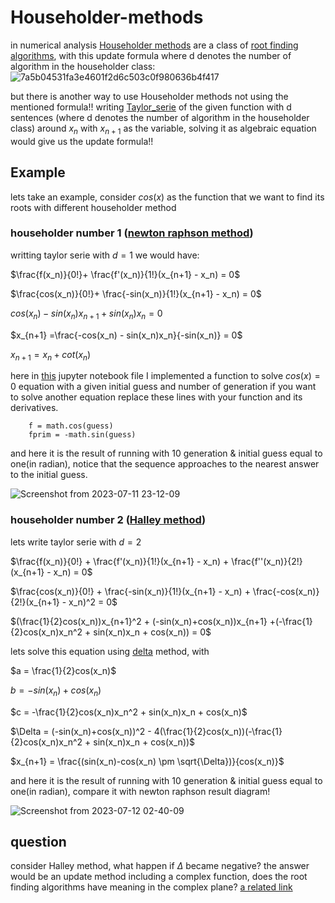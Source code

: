 # Householder-methods
in numerical analysis <a href=https://en.wikipedia.org/wiki/Householder%27s_method>Householder methods</a>
are a class of <a href=https://en.wikipedia.org/wiki/Root-finding_algorithms>root finding algorithms</a>,
with this update formula where d denotes the number of algorithm in the householder class: 
![7a5b04531fa3e4601f2d6c503c0f980636b4f417](https://github.com/Mehrdadghassabi/Householder-methods/assets/53050138/9aa27e41-9fbf-45ee-8454-9856f754335b)


but there is another way to use Householder methods not using the mentioned formula!!
writing <a href=https://en.wikipedia.org/wiki/Taylor_series>Taylor_serie</a> of the given function with d sentences (where d denotes the number of algorithm in
the householder class) around $`x_n`$ with $`x_{n+1}`$ as the variable, solving it as algebraic equation would give us the update formula!!
## Example
lets take an example, consider $`cos(x)`$ as the function that we want to find its roots with different householder method
### householder number 1 (<a href=https://en.wikipedia.org/wiki/Newton%27s_method>newton raphson method</a>)
writting taylor serie with $`d=1`$ we would have:

$`\frac{f(x_n)}{0!}+ \frac{f'(x_n)}{1!}(x_{n+1} - x_n) = 0`$

$`\frac{cos(x_n)}{0!}+ \frac{-sin(x_n)}{1!}(x_{n+1} - x_n) = 0`$

$`cos(x_n) - sin(x_n)x_{n+1} + sin(x_n)x_n = 0`$

$`x_{n+1} =\frac{-cos(x_n) - sin(x_n)x_n}{-sin(x_n)} = 0`$

$`x_{n+1} =x_n + cot(x_n) `$

here in <a href=https://github.com/Mehrdadghassabi/Householder-methods/blob/main/householder_method.ipynb>this</a> jupyter notebook file
I implemented a function to solve $`cos(x) = 0`$ equation with a given initial guess and number of generation
if you want to solve another equation replace these lines with your function and its derivatives.
```
    f = math.cos(guess)
    fprim = -math.sin(guess)
```
and here it is the result of running with 10 generation & initial guess equal to one(in radian),
notice that the sequence approaches to the nearest answer to the initial guess.


![Screenshot from 2023-07-11 23-12-09](https://github.com/Mehrdadghassabi/Householder-methods/assets/53050138/56cc49e5-2ebe-488a-9323-cdd6e71b03a4)

### householder number 2 (<a href=https://en.wikipedia.org/wiki/Halley%27s_method>Halley method</a>)
lets write taylor serie with $`d=2`$

$`\frac{f(x_n)}{0!} + \frac{f'(x_n)}{1!}(x_{n+1} - x_n) + \frac{f''(x_n)}{2!}(x_{n+1} - x_n) = 0`$

$`\frac{cos(x_n)}{0!} + \frac{-sin(x_n)}{1!}(x_{n+1} - x_n)  + \frac{-cos(x_n)}{2!}(x_{n+1} - x_n)^2 = 0`$

$`(\frac{1}{2}cos(x_n))x_{n+1}^2 + (-sin(x_n)+cos(x_n))x_{n+1} +(-\frac{1}{2}cos(x_n)x_n^2 + sin(x_n)x_n + cos(x_n)) = 0`$

lets solve this equation using <a href=https://en.wikipedia.org/wiki/Quadratic_equation>delta</a> method, with

$`a = \frac{1}{2}cos(x_n)`$

$`b = -sin(x_n)+cos(x_n)`$

$`c = -\frac{1}{2}cos(x_n)x_n^2 + sin(x_n)x_n + cos(x_n)`$

$`\Delta = (-sin(x_n)+cos(x_n))^2 - 4(\frac{1}{2}cos(x_n))(-\frac{1}{2}cos(x_n)x_n^2 + sin(x_n)x_n + cos(x_n))`$

$`x_{n+1} = \frac{(sin(x_n)-cos(x_n) \pm \sqrt{\Delta})}{cos(x_n)}`$

and here it is the result of running with 10 generation & initial guess equal to one(in radian),
compare it with newton raphson result diagram!


![Screenshot from 2023-07-12 02-40-09](https://github.com/Mehrdadghassabi/Householder-methods/assets/53050138/d19b3de8-904c-4c3d-923d-2f8cd4508bce)


## question
consider Halley method, what happen if $`\Delta`$ became negative? 
the answer would be an update method including a complex function, does the root finding algorithms have meaning in the complex plane?
<a href=https://math.stackexchange.com/questions/1033430/complex-root-finding>a related link</a>

